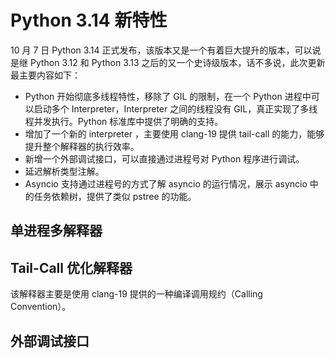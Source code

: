 # Python 3.14 新特性

10 月 7 日 Python 3.14 正式发布，该版本又是一个有着巨大提升的版本，可以说是继 Python 3.12 和 Python 3.13 之后的又一个史诗级版本，话不多说，此次更新最主要内容如下：

- Python 开始彻底多线程特性，移除了 GIL 的限制，在一个 Python 进程中可以启动多个 Interpreter，Interpreter 之间的线程没有 GIL，真正实现了多线程并发执行。Python 标准库中提供了明确的支持。
- 增加了一个新的 interpreter ，主要使用 clang-19 提供 tail-call 的能力，能够提升整个解释器的执行效率。
- 新增一个外部调试接口，可以直接通过进程号对 Python 程序进行调试。
- 延迟解析类型注解。
- Asyncio 支持通过进程号的方式了解 asyncio 的运行情况，展示 asyncio 中的任务依赖树，提供了类似 pstree 的功能。

## 单进程多解释器

## Tail-Call 优化解释器

该解释器主要是使用 clang-19 提供的一种编译调用规约（Calling Convention）。

## 外部调试接口
